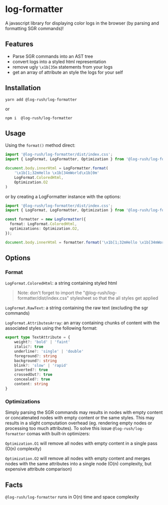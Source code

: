 # log-formatter

A javascript library for displaying color logs in the browser (by parsing and formatting SGR commands)!


## Features

- Parse SGR commands into an AST tree
- convert logs into a styled html representation
- remove ugly `\x1b[35m` statements from your logs
- get an array of attribute an style the logs for your self 

## Installation

`yarn add @log-rush/log-formatter`

or

`npm i  @log-rush/log-formatter`

## Usage

Using the `format()` method direct:

```typescript
import '@log-rush/log-formatter/dist/index.css';
import { LogFormat, LogFormatter, Optimization } from '@log-rush/log-formatter';

document.body.innerHtml = LogFormatter.format(
    '\x1b[1;32mHello \x1b[34mWorld\x1b[0m'
    LogFormat.ColoredHtml,
    Optimization.O2
)
```

or by creating a LogFormatter instance with the options:

```typescript
import '@log-rush/log-formatter/dist/index.css';
import { LogFormat, LogFormatter, Optimization } from '@log-rush/log-formatter';

const formatter = new LogFormatter({
  format: LogFormat.ColoredHtml,
  optimizations: Optimization.O2,
});

document.body.innerHtml = formatter.format('\x1b[1;32mHello \x1b[34mWorld\x1b[0m')
```

## Options

### Format


`LogFormat.ColoredHtml`: a string containing styled html

> Note: don't forget to import the "@log-rush/log-formatter/dist/index.css" stylesheet so that the all styles get applied

`LogFormat.RawText`: a string containing the raw text (excluding the sgr commands)

`LogFormat.AttributesArray`: an array containing chunks of content with the associated styles using the following format:

```typescript
export type TextAttribute = {
    weight?: 'bold' | 'faint'
    italic?: true
    underline?: 'single' | 'double'
    foreground?: string
    background?: string
    blink?: 'slow' | 'rapid'
    inverted?: true
    crossedOut?: true
    concealed?: true
    content: string
}
```

### Optimizations

Simply parsing the SGR commands may results in nodes with empty content or concatenated nodes with empty content or the same styles. This may results in a slight computation overhead (eg. rendering empty nodes or processing too much attributes). To solve this issue `@log-rush/log-formatter` comas with built-in optimizers:

`Optimization.O1` will remove all nodes with empty content in a single pass (O(n) complexity)

`Optimization.O2` will remove all nodes with empty content and merges nodes with the same attributes into a single node (O(n) complexity, but expensive attribute comparison)

## Facts

`@log-rush/log-formatter` runs in O(n) time and space complexity
